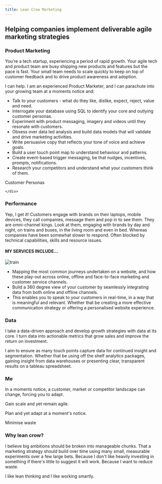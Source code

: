 ```yaml
---
title: Lean Crow Marketing
---
```

<div class="hero">
    <h2>Helping companies implement deliverable agile marketing strategies</h2>
</div>

<div class="section">

  <div class="section-content">

  </div>

</div>
<div id="product" class="section">
    <div class="section-content">
        <h3>Product Marketing</h3>
        <p>You're a tech startup, experiencing a period of rapid growth. Your agile tech and product team are busy shipping new products and features but the pace is fast. Your small team needs to scale quickly to keep on top of customer feedback and to drive product awareness and adoption.</p>
        <p>I can help. I am an experienced Product Marketer, and I can parachute into your growing team at a moments notice and:</p>
        <ul>
          <li>Talk to your customers - what do they like, dislike, expect, reject, value and need.</li>

<li>Interrogate your database using SQL to identify your core and outlying customer personas.</li>
          <li>Experiment with product messaging, imagery and videos until they resonate with customers.</li>
          <li>Obsess over data led analysis and build data models that will validate and drive marketing activities.</li>
          <li>Write persuasive copy that reflects your tone of voice and achieve goals.</li>
          <li>Build a user touch point map to understand behaviour and patterns.</li>
          <li>Create event-based trigger messaging, be that nudges, incentives, prompts, notifications.</li>
          <li>Research your competitors and understand what your customers think of them.</li>
        </ul>
      <p>Customer Personas</p>
            
            
    </div>
</div>
<div id="performance" class="section">
    <div class="section-content">
        <h3>Performance</h3>
        <p>Yep, I get it! Customers engage with brands on their laptops, mobile devices, they call companies, message them and pop in to see them. They are omni-channel kings. Look at them, engaging with brands by day and night, on trains and buses, in the living room and even in bed. Whereas companies have been somewhat slower to respond. Often blocked by technical capabilities, skills and resource issues.</p>
        <h4>MY SERVICES INCLUDE...</h4>
        <img src="img/train.jpg" alt="train" class="img-right" />
        <ul>
            <li>Mapping the most common journeys undertaken on a website, and how these play-out across online, offline and face-to-face marketing and customer service channels.</li>
            <li>Build a 360 degree view of your customer by seamlessly integrating data from both online and offline channels.</li>
            <li>This enables you to speak to your customers in real-time, in a way that is meaningful and relevant. Whether that be creating a more effective communication strategy or offering a personalised website experience.</li>
        </ul>
    </div>
</div>
<div id="data_driven" class="section">
    <div class="section-content">
        <h3>Data</h3>
        <p>I take a data-driven approach and develop growth strategies with data at its core. I turn data into actionable metrics that grow sales and improve the return on investment.</p>
        <p>I aim to ensure as many touch points capture data for continued insight and segmentation. Whether that be using off the shelf analytics packages, gaining insight from data warehouses or presenting clear, transparent results on a tableau spreadsheet.
        </p>
    </div>
</div>
<div id="me" class="section">
    <div class="section-content">
        <h3>Me</h3>
        <p>In a moments notice, a customer, market or competitor landscape can change, forcing you to adapt.</p>
        <p>Gain scale and yet remain agile.</p>
        <p>Plan and yet adapt at a moment's notice.</p>
        <p>Minimise waste</p>
        <h3>Why lean crow?</h3>
        <p>I believe big ambitions should be broken into manageable chunks. That a marketing strategy should build over time using many small, measurable experiments over a few large bets. Because I don't like heavily investing in something if there's little to suggest it will work. Because I want to reduce waste.</p>
         <p>I like lean thinking and I like working smartly.</p>
    </div>
</div>
